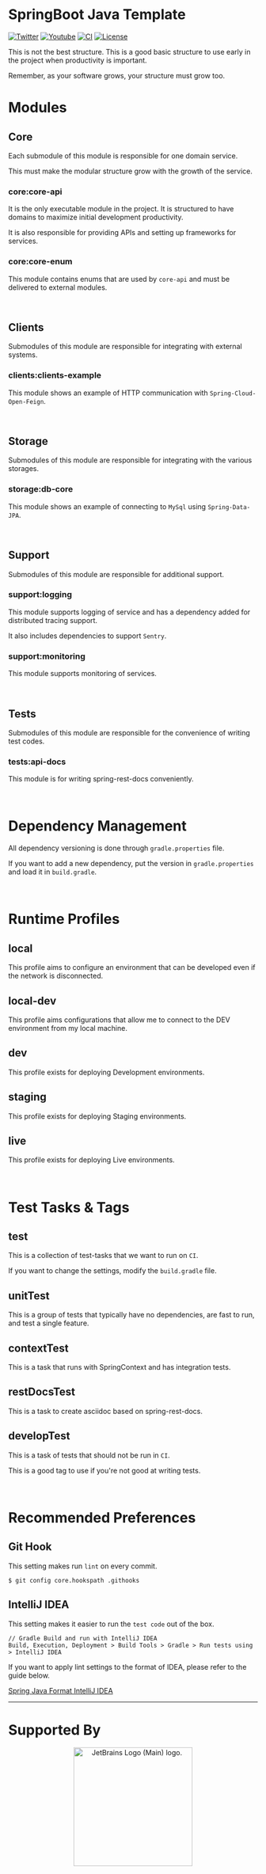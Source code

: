 # SpringBoot Java Template

[![Twitter](https://img.shields.io/twitter/url?style=social&url=https%3A%2F%2Ftwitter.com%2Fgeminikims)](https://twitter.com/geminikims)
[![Youtube](https://img.shields.io/youtube/channel/views/UCDh8zEDofOcrOMAOnSVL9Tg?label=Youtube&style=social)](https://www.youtube.com/@geminikims)
[![CI](https://github.com/team-dodn/spring-boot-java-template/actions/workflows/ci.yml/badge.svg)](https://github.com/team-dodn/spring-boot-java-template/actions/workflows/ci.yml)
[![License](https://img.shields.io/badge/License-Apache%202.0-green.svg)](https://opensource.org/licenses/Apache-2.0)

This is not the best structure. This is a good basic structure to use early in the project when productivity is important.

Remember, as your software grows, your structure must grow too.

# **Modules**

## Core
Each submodule of this module is responsible for one domain service.

This must make the modular structure grow with the growth of the service.

### core:core-api
It is the only executable module in the project. It is structured to have domains to maximize initial development productivity.

It is also responsible for providing APIs and setting up frameworks for services.

### core:core-enum

This module contains enums that are used by `core-api` and must be delivered to external modules.

<br/>

## Clients
Submodules of this module are responsible for integrating with external systems.

### clients:clients-example
This module shows an example of HTTP communication with `Spring-Cloud-Open-Feign`.

<br/>

## Storage
Submodules of this module are responsible for integrating with the various storages.

### storage:db-core
This module shows an example of connecting to `MySql` using `Spring-Data-JPA`.

<br/>

## Support
Submodules of this module are responsible for additional support.

### support:logging
This module supports logging of service and has a dependency added for distributed tracing support.

It also includes dependencies to support `Sentry`.

### support:monitoring
This module supports monitoring of services.

<br/>

## Tests
Submodules of this module are responsible for the convenience of writing test codes.

### tests:api-docs
This module is for writing spring-rest-docs conveniently.

<br/>

# Dependency Management
All dependency versioning is done through `gradle.properties` file.

If you want to add a new dependency, put the version in `gradle.properties` and load it in `build.gradle`.

<br/>

# Runtime Profiles

## local
This profile aims to configure an environment that can be developed even if the network is disconnected.

## local-dev
This profile aims configurations that allow me to connect to the DEV environment from my local machine.

## dev
This profile exists for deploying Development environments.

## staging
This profile exists for deploying Staging environments.

## live
This profile exists for deploying Live environments.

<br/>

# Test Tasks & Tags

## test
This is a collection of test-tasks that we want to run on `CI`.

If you want to change the settings, modify the `build.gradle` file.

## unitTest
This is a group of tests that typically have no dependencies, are fast to run, and test a single feature.

## contextTest
This is a task that runs with SpringContext and has integration tests.

## restDocsTest
This is a task to create asciidoc based on spring-rest-docs.

## developTest
This is a task of tests that should not be run in `CI`.

This is a good tag to use if you're not good at writing tests.

<br/>

# Recommended Preferences

## Git Hook
This setting makes run `lint` on every commit.

```
$ git config core.hookspath .githooks
```

## IntelliJ IDEA
This setting makes it easier to run the `test code` out of the box.

```
// Gradle Build and run with IntelliJ IDEA
Build, Execution, Deployment > Build Tools > Gradle > Run tests using > IntelliJ IDEA	
```

If you want to apply lint settings to the format of IDEA, please refer to the guide below.

[Spring Java Format IntelliJ IDEA](https://github.com/spring-io/spring-javaformat#intellij-idea)

---

# Supported By
<div align="center"><a href="https://jb.gg/OpenSourceSupport"><img src="https://resources.jetbrains.com/storage/products/company/brand/logos/jb_beam.png" alt="JetBrains Logo (Main) logo." width="240"></a></div>
